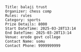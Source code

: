 
        Title: balaji trust
        Organizer: chess comp
        Rules: rules
        Category: sports
        Prize Details: 8000
        Start DateTime: 2025-03-28T13:14
        End DateTime: 2025-03-28T13:14
        Venue: erode govt college
        Contact Name: somu
        Contact Phone: 9999999999
      